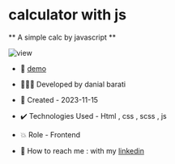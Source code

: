 # calculator with js

** A simple calc by javascript **

![view](https://github.com/danial-barati/portfolio-main/assets/104683176/b25ac8c3-4f0c-4129-a11f-4642c781c771)

- 🔗 [demo](https://danial-barati.github.io/portfolio-main/)

- 👩🏻‍💻 Developed by danial barati

- 📆 Created - 2023-11-15

- ✔️ Technologies Used - Html , css , scss , js

- 💥 Role - Frontend

- 📲 How to reach me : with my [linkedin](https://www.linkedin.com/in/danial-barati-0a9804291/)

